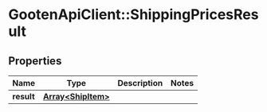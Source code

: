 # GootenApiClient::ShippingPricesResult

## Properties
Name | Type | Description | Notes
------------ | ------------- | ------------- | -------------
**result** | [**Array&lt;ShipItem&gt;**](ShipItem.md) |  | 



